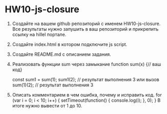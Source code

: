 # HW10-js-closure

1. Создайте на вашем github репозиторий с именем HW10-js-closure. Все результаты нужно запушить в ваш репозиторий и прикрепить ссылку на hillel портале.

2. Создайте index.html в котором подключите js script.

3. Создайте README.md с описанием задания.

4. Реализовать функции sum через замыкание
   function sum(x) {// ваш код}

   const sum1 = sum(1);
   sum1(2); // результат выполнения 3
   или
   вызов sum(1)(2); // результат выполнения 3

5. Описать комментарием в чем ошибка, почему и исправить код.
   for (var i = 0; i < 10; i++) {
   setTimeout(function() {
   console.log(i);
   }, 0);
   }
   В итоге нужно вывести от 1 до 10.
